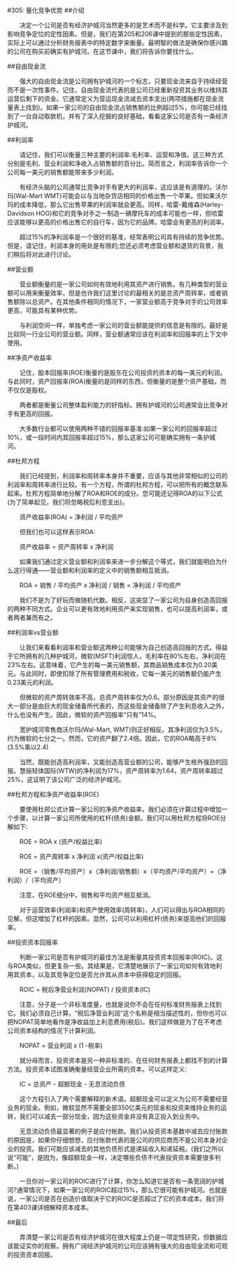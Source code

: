 #305: 量化竞争优势
##介绍

　　决定一个公司是否有经济护城河当然更多的是艺术而不是科学。它主要涉及到影响竞争定位的定性因素。但是，我们在第205和206课中提到的那些定性因素，实际上可以通过分析财务报表中的特定数字来衡量。最明智的做法是确保你感兴趣的公司在购买前确实有护城河。在这节课中，我们将告诉你要找什么。

##自由现金流

　　强大的自由现金流是公司拥有护城河的一个标志，只要现金流来自于持续经营而不是一次性事件。记住，自由现金流代表的是公司已经重新投资其业务以维持其运营后剩下的资金。它通常定义为营运现金流减去资本支出(两项措施都在现金流量表上找到)。如果一家公司的自由现金流占销售额的比例超过5%，你可能已经找到了一台自动取款机，并有了深入挖掘的良好基础，看看这家公司是否有一条经济护城河。

##利润率

　　请记住，我们可以衡量三种主要的利润率:毛利率、运营和净值。这三种方式分别是毛利、营业利润和净收入占销售额的百分比。简而言之，利润率告诉你一个公司每一美元的销售额能带来多少利润。

　　有经济头脑的公司通常比竞争对手有更大的利润率，这应该是有道理的。沃尔玛(Wal-Mart WMT)可能会以与当地杂货店相同的价格出售一个苹果。但如果沃尔玛的成本降低，那么它出售苹果的利润率就会更高。同样，哈雷-戴维森(Harley-Davidson HOG)和它的竞争对手之一制造一辆摩托车的成本可能也一样，但哈雷应该能够以更高的价格出售它的自行车，因为它的品牌。哈雷会有更高的利润率。

　　超过15%的净利润率是一个很好的基准，经常表明公司具有持续的竞争优势。但是，请记住，利润本身的用处是有限的;您还必须考虑营业额和退货的背景，我们稍后将对此进行讨论。

##营业额

　　营业额衡量的是一家公司如何有效地利用其资产进行销售。有几种类型的营业额可以用来衡量效率，但是也许我们这里讨论的最相关的是总资产周转率，或者销售额除以总资产。在其他条件相同的情况下，一家营业额高于竞争对手的公司效率更高，可能具有某种优势。

　　与利润空间一样，单独考虑一家公司的营业额能提供的信息是有限的。最好是比较同一行业公司的营业额。同样，营业额通常应该在利润率和回报率的上下文中使用。

##净资产收益率

　　记住，股本回报率(ROE)衡量的是股东在公司投资的资本的每一美元的利润。与此同时，资产回报率(ROA)衡量的是同样的东西，但衡量的是整个资产基础，而不仅仅是股权。

　　两者都是衡量公司整体盈利能力的好指标。拥有护城河的公司通常会比竞争对手有更高的回报。

　　大多数行业都可以使用两种不错的回报率基准:如果一家公司的回报率超过10%，或一段时间内其回报率超过15%，那么这家公司可能确实拥有一条护城河。

##杜邦方程

　　我们已经提到，利润率和周转率本身并不重要，应该与其他非常相似的公司的利润率和周转率进行比较。有一个方程，所谓的杜邦方程，可以把所有的概念联系起来。杜邦方程简单地分解了ROA和ROE的成分。您可能还记得ROA的以下公式(为了简单起见，我们将忽略税后利息支出)。

　　资产收益率(ROA) = 净利润 / 平均资产

　　但我们也可以这样表示ROA:

　　资产收益率 = 资产周转率 x 净利润

　　如果我们通过定义营业额和利润率来进一步分解这个等式，我们就能明白为什么这行得通——营业额和利润率的定义中的销售额相互抵消。

　　ROA = 销售 / 平均资产 x 净利润 / 销售 = 净利润 / 平均资产

　　我们不是为了好玩而做随机代数。相反，这突显了一家公司为自身创造高回报的两种不同方式。企业可以更有效地利用资产来实现销售，也可以提高利润率，或者两者兼而有之。

##利润率vs营业额

　　让我们来看看利润率和营业额这两种公司能够为自己创造高回报的方式。得益于它所拥有的几种护城河，微软(MSFT)利润惊人，毛利率在80%左右，净利润在23%左右。这意味着，它产生的每一美元销售额，其商品销售成本仅为0.20美元。与此同时，即使扣除了所有管理费用和税收，它每一美元的销售额仍能产生0.23美元的利润。

　　但微软的资产周转效率不高，总资产周转率仅为0.6。部分原因是其资产的很大一部分是由巨大的现金储备所代表的，而这些现金储备除了产生利息收入之外，什么也没有产生。因此，微软的资产回报率“只有”14%。

　　宽护城河零售商沃尔玛(Wal-Mart, WMT)则正好相反。其净利润仅为3.5%，约为微软的七分之一。然而，它的资产翻了2.4倍。因此，它的ROA略高于8%(3.5%乘以2.4)

　　当然，既能创造高利润率，又能创造高营业额的公司，能够产生格外强劲的回报。慧俪轻体国际(WTW)的净利润为17%，资产周转率为1.64，资产周转率超过25%，这证明了该公司广泛的经济护城河。

##杜邦方程和净资产收益率(ROE)

　　要使用杜邦公式计算一家公司的净资产收益率，我们必须在计算过程中增加一个步骤，以计算一家公司所使用的杠杆(债务)金额。我们可以用杜邦方程将ROE分解如下:

　　ROE = ROA x (资产/权益比率)

　　ROE = 资产周转率 x 净利润 x(资产/权益比率)

　　ROE =（销售/平均资产）x（净利润/销售额）x（平均资产/平均资产）=（净利润）/（平均资产）

　　注意，在ROE细分中，销售和平均资产相互抵消。

　　对于运营效率(利润率)和资产使用效率(周转率)，人们可以得出与ROA相同的见解，但这增加了杠杆的因素。显然，公司可以利用杠杆(债务)来提高他们的回报率。

##投资资本回报率

　　判断一家公司是否有护城河的最佳方法是衡量其投资资本回报率(ROIC)。这与ROA类似，但更复杂一些。其结果是，它清楚地展示了一家公司如何有效地利用其资本，以及其竞争定位是否允许其从资本中获得稳定的回报。

　　ROIC = 税后净营业利润(NOPAT) / 投资资本(IC)

　　注意，分子是一个非标准度量，也就是说你不会在任何标准财务报表上找到它。我们必须自己计算。“税后净营业利润”这个名称是相当描述性的，但你也可以把NOPAT简单地看作是净收益加上利息费用(税后)。我们这样做是为了在不考虑公司资本结构的情况下计算利润。

　　NOPAT = 营业利润 x (1 -税率)

　　就分母而言，投资资本是另一种非标准的、在任何财务报表上都找不到的计算方法。投资资本试图准确衡量经营企业所需的资本。可以这样定义:

　　IC = 总资产 - 超额现金 - 无息流动负债

　　这个方程引入了两个需要解释的新术语。超额现金可以定义为公司不需要经营业务的现金。例如，微软显然不需要全部350亿美元的现金和投资来维持业务的运转，我们可以减去一部分现金，因为这些资金并没有真正投入到业务中。

　　无息流动负债最显著的例子是应付帐款。我们从投资资本基数中减去应付账款的原因是，如果你仔细想想，应付账款代表的是公司的供应商而不是公司本身对企业的投资。我们可能应该减去的其他负债形式是递延收入和递延税。(我们之所以说“可能”，是因为，像超额现金一样，决定哪些负债不代表投资资本需要很多判断。)

　　一旦你对一家公司的ROIC进行了计算，你怎么知道它是否有一条宽阔的护城河?通常情况下，如果一家公司的ROIC超过15%，那么它很可能有护城河。也就是说，一家公司是否在创造价值取决于它的ROIC是否超过了它的资本成本。我们将在第403课详细解释资本成本。

##最后

　　弄清楚一家公司是否有经济护城河在很大程度上仍是一项定性研究，但数据应该能证实你的观察。拥有广阔经济护城河的公司应该拥有强大的自由现金流和可观的投资资本回报。
